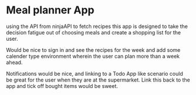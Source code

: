 # Meal planner App

using the API from ninjaAPI to fetch recipes this app is designed to take the decision fatigue out of choosing meals and create a shopping list for the user.

Would be nice to sign in and see the recipes for the week and add some calender type environment wherein the user can plan more than a week ahead.

Notifications would be nice, and linking to a Todo App like scenario could be great for the user when they are at the supermarket. Link this back to the app and tick off bought items would be sweet.
